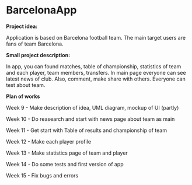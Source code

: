 # BarcelonaApp
<p><b>Project idea:</b></p>
<p>Application is based on Barcelona football team. The main target users are fans of team Barcelona.</p> 
<p><b>Small project description:</b></p>
<p>In app, you can found matches, table of championship, statistics of team and each player, team members, transfers. In main page everyone can see latest news of club. Also, comment, make share with others. Everyone can test about team.</p>
<p><b>Plan of works</b></p>
<p>Week 9 - Make description of idea, UML diagram, mockup of UI (partly)</p>
<p>Week 10 - Do reasearch and start with news page about team as main</p>
<p>Week 11 - Get start with Table of results and championship of team </p>
<p>Week 12 - Make each player profile</p>
<p>Week 13 - Make statistics page of team and player</p>
<p>Week 14 - Do some tests and first version of app</p>
<p>Week 15 - Fix bugs and errors</p>
